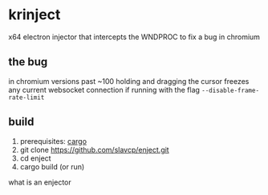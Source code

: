 # krinject

x64 electron injector that intercepts the WNDPROC to fix a bug in chromium


## the bug
in chromium versions past ~100 holding and dragging the cursor freezes any current websocket connection  if running with the flag `--disable-frame-rate-limit`

## build

1. prerequisites: [cargo](https://doc.rust-lang.org/stable/cargo/getting-started/installation.html)
1. git clone https://github.com/slavcp/enject.git
1. cd enject
1. cargo build (or run)


what is an enjector
